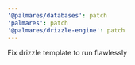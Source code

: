```yaml
---
'@palmares/databases': patch
'palmares': patch
'@palmares/drizzle-engine': patch
---
```


Fix drizzle template to run flawlessly

